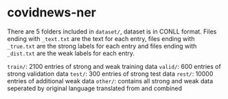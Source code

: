 # covidnews-ner

There are 5 folders included in `dataset/`, dataset is in CONLL format. Files ending with `_text.txt` are the text for each entry, files ending with `_true.txt` are the strong labels for each entry and files ending with `_dist.txt` are the weak labels for each entry.

`train/`: 2100 entries of strong and weak training data
`valid/`: 600 entries of strong validation data
`test/`: 300 entries of strong test data
`rest/`: 10000 entries of additional weak data
`other/`: contains all strong and weak data seperated by original language translated from and combined